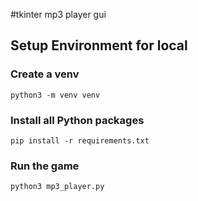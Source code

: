 #tkinter mp3 player gui



## Setup Environment for local

### Create a venv

`python3 -m venv venv`

### Install all Python packages

`pip install -r requirements.txt`

### Run the game

`python3 mp3_player.py`
